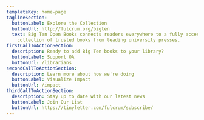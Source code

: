 ```yaml
---
templateKey: home-page
taglineSection:
  buttonLabel: Explore the Collection
  buttonUrl: http://fulcrum.org/bigten
  text: Big Ten Open Books connects readers everywhere to a fully accessible
    collection of trusted books from leading university presses.
firstCallToActionSection:
  description: Ready to add Big Ten books to your library?
  buttonLabel: Support OA
  buttonUrl: /librarians
secondCallToActionSection:
  description: Learn more about how we're doing
  buttonLabel: Visualize Impact
  buttonUrl: /impact
thirdCallToActionSection:
  description: Stay up to date with our latest news
  buttonLabel: Join Our List
  buttonUrl: https://tinyletter.com/fulcrum/subscribe/
---
```

